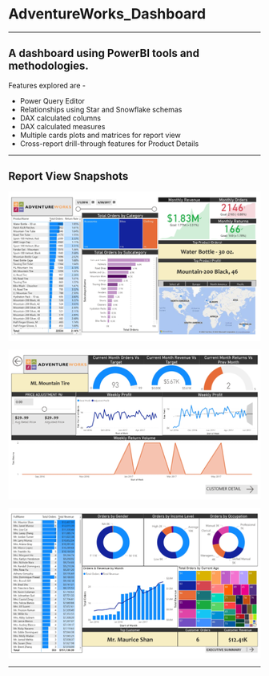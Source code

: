 # AdventureWorks_Dashboard
------------------------------------------------------
A dashboard using PowerBI tools and methodologies.
------------------------------------------------------
Features explored are - 
* Power Query Editor
* Relationships using Star and Snowflake schemas
* DAX calculated columns
* DAX calculated measures
* Multiple cards plots and matrices for report view
* Cross-report drill-through features for Product Details
------------------------------------------------------

## Report View Snapshots

![Executive Summary image](https://github.com/Amar1709/AdventureWorks_Dashboard/blob/main/ADV_works_images/AdventureWorks_Report_final_page-0001.jpg?raw=true)

![Product Detail image](https://github.com/Amar1709/AdventureWorks_Dashboard/blob/main/ADV_works_images/AdventureWorks_Report_final_page-0002.jpg?raw=true)

![Customer Detail image](https://github.com/Amar1709/AdventureWorks_Dashboard/blob/main/ADV_works_images/AdventureWorks_Report_final_page-0003.jpg?raw=true)

------------------------------------------------------
